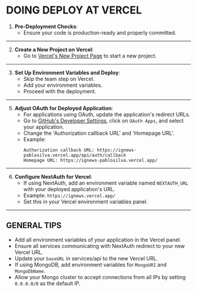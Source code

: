 # DOING DEPLOY AT VERCEL

1. **Pre-Deployment Checks**:
   - Ensure your code is production-ready and properly committed.

---

2. **Create a New Project on Vercel**:
   - Go to [Vercel's New Project Page](https://vercel.com/new) to start a new project.

---

3. **Set Up Environment Variables and Deploy**:
   - Skip the team step on Vercel.
   - Add your environment variables.
   - Proceed with the deployment.

---

5. **Adjust OAuth for Deployed Application**:
   - For applications using OAuth, update the application's redirect URLs.
   - Go to [GitHub's Developer Settings](https://github.com/settings/developers), click on `OAuth Apps`, and select your application.
   - Change the 'Authorization callback URL' and 'Homepage URL'.
   - Example:
     ```
     Authorization callback URL: https://ignews-pablosilva.vercel.app/api/auth/callback
     Homepage URL: https://ignews-pablosilva.vercel.app/
     ```

---

6. **Configure NextAuth for Vercel**:
   - If using NextAuth, add an environment variable named `NEXTAUTH_URL` with your deployed application's URL.
   - Example: `https://ignews.vercel.app/`
   - Set this in your Vercel environment variables panel.

---

## GENERAL TIPS

- Add all environment variables of your application in the Vercel panel.
- Ensure all services communicating with NextAuth redirect to your new Vercel URL.
- Update your `baseURL` in services/api to the new Vercel URL.
- If using MongoDB, add environment variables for `MongoURI` and `MongoDbName`.
- Allow your Mongo cluster to accept connections from all IPs by setting `0.0.0.0/0` as the default IP.
